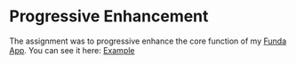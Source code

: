 # Progressive Enhancement
The assignment was to progressive enhance the core function of my [Funda App](https://github.com/MartijnNieuwenhuizen/web-app-form-scratch).
You can see it here: [Example](http://martijnnieuwenhuizen.github.io/projects/browser-technologies/progressive_enhancement/progressive-enhancement.html)